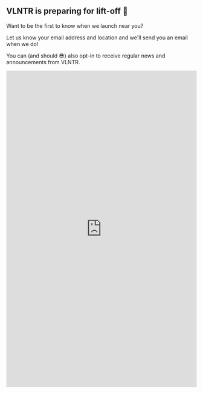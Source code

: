 ## VLNTR is preparing for lift-off 🚀

Want to be the first to know when we launch near you?

Let us know your email address and location and we'll send you an email when we do!

You can (and should 😎) also opt-in to receive regular news and announcements from VLNTR.

<iframe src="https://docs.google.com/forms/d/e/1FAIpQLSe4Jc2h6_n6Epxyh5-ZhXzNNXH-fZNhhv2YBT-nPGsbM0SeYA/viewform?embedded=true" width="100%" height="836px" frameborder="0" marginheight="0" marginwidth="0">Loading...</iframe>
